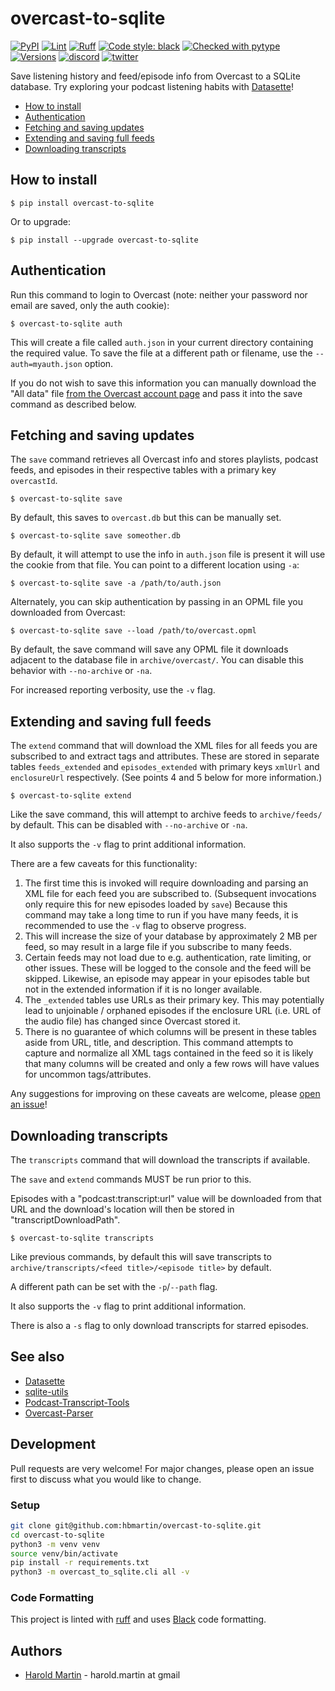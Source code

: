 # overcast-to-sqlite

[![PyPI](https://img.shields.io/pypi/v/overcast-to-sqlite.svg)](https://pypi.org/project/overcast-to-sqlite/)
[![Lint](https://github.com/hbmartin/overcast-to-sqlite/actions/workflows/lint.yml/badge.svg)](https://github.com/hbmartin/overcast-to-sqlite/actions/workflows/lint.yml)
[![Ruff](https://img.shields.io/endpoint?url=https://raw.githubusercontent.com/astral-sh/ruff/main/assets/badge/v2.json)](https://github.com/astral-sh/ruff)
[![Code style: black](https://img.shields.io/badge/🐧️-black-000000.svg)](https://github.com/psf/black)
[![Checked with pytype](https://img.shields.io/badge/🦆-pytype-437f30.svg)](https://google.github.io/pytype/)
[![Versions](https://img.shields.io/pypi/pyversions/overcast-to-sqlite.svg)](https://pypi.python.org/pypi/overcast-to-sqlite)
[![discord](https://img.shields.io/discord/823971286308356157?logo=discord&label=&color=323338)](https://discord.gg/EE7Hx4Kbny)
[![twitter](https://img.shields.io/badge/@hmartin-00aced.svg?logo=twitter&logoColor=black)](https://twitter.com/hmartin)

Save listening history and feed/episode info from Overcast to a SQLite database. Try exploring your podcast listening habits with [Datasette](https://datasette.io/)!

- [How to install](#how-to-install)
- [Authentication](#authentication)
- [Fetching and saving updates](#fetching-and-saving-updates)
- [Extending and saving full feeds](#extending-and-saving-full-feeds)
- [Downloading transcripts](#downloading-transcripts)

## How to install

    $ pip install overcast-to-sqlite

Or to upgrade:

    $ pip install --upgrade overcast-to-sqlite

## Authentication

Run this command to login to Overcast (note: neither your password nor email are saved, only the auth cookie):

    $ overcast-to-sqlite auth

This will create a file called `auth.json` in your current directory containing the required value. To save the file at a different path or filename, use the `--auth=myauth.json` option.

If you do not wish to save this information you can manually download the "All data" file [from the Overcast account page](https://overcast.fm/account) and pass it into the save command as described below.

## Fetching and saving updates

The `save` command retrieves all Overcast info and stores playlists, podcast feeds, and episodes in their respective tables with a primary key `overcastId`. 

    $ overcast-to-sqlite save

By default, this saves to `overcast.db` but this can be manually set.

    $ overcast-to-sqlite save someother.db

By default, it will attempt to use the info in `auth.json` file is present it will use the cookie from that file. You can point to a different location using `-a`:

    $ overcast-to-sqlite save -a /path/to/auth.json

Alternately, you can skip authentication by passing in an OPML file you downloaded from Overcast:

    $ overcast-to-sqlite save --load /path/to/overcast.opml

By default, the save command will save any OPML file it downloads adjacent to the database file in `archive/overcast/`. You can disable this behavior with `--no-archive` or `-na`.

For increased reporting verbosity, use the `-v` flag.

## Extending and saving full feeds

The `extend` command that will download the XML files for all feeds you are subscribed to and extract tags and attributes. These are stored in separate tables `feeds_extended` and `episodes_extended` with primary keys `xmlUrl` and  `enclosureUrl` respectively. (See points 4 and 5 below for more information.)

    $ overcast-to-sqlite extend

Like the save command, this will attempt to archive feeds to `archive/feeds/` by default. This can be disabled with `--no-archive` or `-na`.

It also supports the `-v` flag to print additional information.

There are a few caveats for this functionality:

1. The first time this is invoked will require downloading and parsing an XML file for each feed you are subscribed to. (Subsequent invocations only require  this for new episodes loaded by `save`) Because this command may take a long time to run if you have many feeds, it is recommended to use the `-v` flag to observe progress.
2. This will increase the size of your database by approximately 2 MB per feed, so may result in a large file if you subscribe to many feeds.
3. Certain feeds may not load due to e.g. authentication, rate limiting, or other issues. These will be logged to the console and the feed will be skipped. Likewise, an episode may appear in your episodes table but not in the extended information if it is no longer available.
4. The `_extended` tables use URLs as their primary key. This may potentially lead to unjoinable / orphaned episodes if the enclosure URL (i.e. URL of the audio file) has changed since Overcast stored it.
5. There is no guarantee of which columns will be present in these tables aside from URL, title, and description. This command attempts to capture and normalize all XML tags contained in the feed so it is likely that many columns will be created and only a few rows will have values for uncommon tags/attributes.

Any suggestions for improving on these caveats are welcome, please [open an issue](https://github.com/hbmartin/overcast-to-sqlite/issues)!

## Downloading transcripts

The `transcripts` command that will download the transcripts if available.

The `save` and `extend` commands MUST be run prior to this.

Episodes with a "podcast:transcript:url" value will be downloaded from that URL and the download's location will then be stored in "transcriptDownloadPath". 

    $ overcast-to-sqlite transcripts

Like previous commands, by default this will save transcripts to `archive/transcripts/<feed title>/<episode title>` by default.

A different path can be set with the `-p`/`--path` flag.

It also supports the `-v` flag to print additional information.

There is also a `-s` flag to only download transcripts for starred episodes.

## See also

- [Datasette](https://datasette.io/)
- [sqlite-utils](https://sqlite-utils.datasette.io/en/stable/)
- [Podcast-Transcript-Tools](https://github.com/hbmartin/podcast-transcript-tools/)
- [Overcast-Parser](https://github.com/hbmartin/overcast_parser)

## Development

Pull requests are very welcome! For major changes, please open an issue first to discuss what you would like to change.

### Setup

```bash
git clone git@github.com:hbmartin/overcast-to-sqlite.git
cd overcast-to-sqlite
python3 -m venv venv
source venv/bin/activate
pip install -r requirements.txt
python3 -m overcast_to_sqlite.cli all -v
```

### Code Formatting

This project is linted with [ruff](https://docs.astral.sh/ruff/) and uses [Black](https://github.com/ambv/black) code formatting.

## Authors

* [Harold Martin](https://www.linkedin.com/in/harold-martin-98526971/) - harold.martin at gmail
